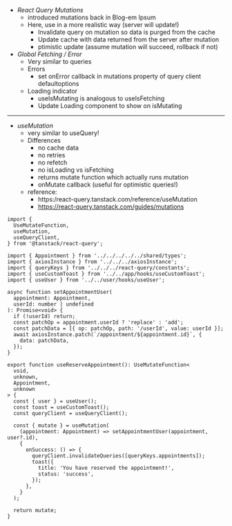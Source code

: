 - _React Query Mutations_
  - introduced mutations back in Blog-em Ipsum
  - Here, use in a more realistic way (server will update!)
    - Invalidate query on mutation so data is purged from the cache
    - Update cache with data returned from the server after mutation
    - ptimistic update (assume mutation will succeed, rollback if not)
- _Global Fetching / Error_
  - Very similar to queries
  - Errors
    - set onError callback in mutations property of query client defaultoptions
  - Loading indicator
    - useIsMutating is analogous to useIsFetching
    - Update Loading component to show on isMutating

---

- _useMutation_
  - very similar to useQuery!
  - Differences
    - no cache data
    - no retries
    - no refetch
    - no isLoading vs isFetching
    - returns mutate function which actually runs mutation
    - onMutate callback (useful for optimistic queries!)
  - reference:
    - https:/react-query.tanstack.com/reference/useMutation
    - https://react-query.tanstack.com/guides/mutations

```tsx
import {
  UseMutateFunction,
  useMutation,
  useQueryClient,
} from '@tanstack/react-query';

import { Appointment } from '../../../../../shared/types';
import { axiosInstance } from '../../../axiosInstance';
import { queryKeys } from '../../../react-query/constants';
import { useCustomToast } from '../../app/hooks/useCustomToast';
import { useUser } from '../../user/hooks/useUser';

async function setAppointmentUser(
  appointment: Appointment,
  userId: number | undefined
): Promise<void> {
  if (!userId) return;
  const patchOp = appointment.userId ? 'replace' : 'add';
  const patchData = [{ op: patchOp, path: '/userId', value: userId }];
  await axiosInstance.patch(`/appointment/${appointment.id}`, {
    data: patchData,
  });
}

export function useReserveAppointment(): UseMutateFunction<
  void,
  unknown,
  Appointment,
  unknown
> {
  const { user } = useUser();
  const toast = useCustomToast();
  const queryClient = useQueryClient();

  const { mutate } = useMutation(
    (appointment: Appointment) => setAppointmentUser(appointment, user?.id),
    {
      onSuccess: () => {
        queryClient.invalidateQueries([queryKeys.appointments]);
        toast({
          title: 'You have reserved the appointment!',
          status: 'success',
        });
      },
    }
  );

  return mutate;
}
```
